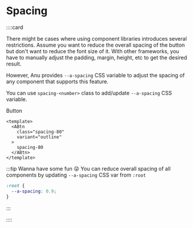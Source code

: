 # Spacing

::::card

There might be cases where using component libraries introduces several restrictions. Assume you want to reduce the overall spacing of the button but don't want to reduce the font size of it. With other frameworks, you have to manually adjust the padding, margin, height, etc to get the desired result.

However, Anu provides `--a-spacing` CSS variable to adjust the spacing of any component that supports this feature.

You can use `spacing-<number>` class to add/update `--a-spacing` CSS variable.

<ABtn class="spacing-80" variant="outline">Button</ABtn>

```vue{3}
<template>
  <ABtn
    class="spacing-80"
    variant="outline"
  >
    spacing-80
  </ABtn>
</template>
```

:::tip Wanna have some fun 😜
You can reduce overall spacing of all components by updating `--a-spacing` CSS var from `:root`

```css
:root {
  --a-spacing: 0.9;
}
```

:::

::::
